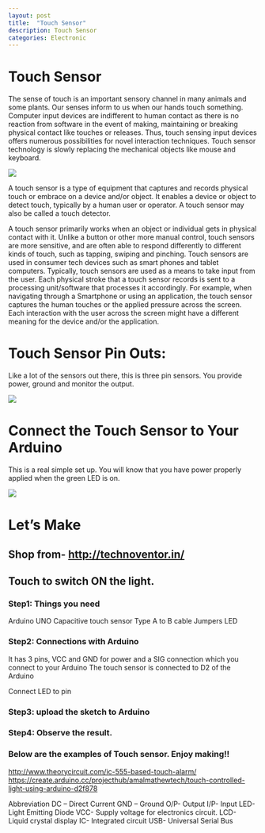 ```yaml
---
layout: post
title:  "Touch Sensor"
description: Touch Sensor
categories: Electronic
---
```



# Touch Sensor
The sense of touch is an important sensory channel in many animals and some plants. Our senses inform to us when our hands touch something. Computer input devices are indifferent to human contact as there is no reaction from software in the event of making, maintaining or breaking physical contact like touches or releases. Thus, touch sensing input devices offers numerous possibilities for novel interaction techniques. Touch sensor technology is slowly replacing the mechanical objects like mouse and keyboard.

![]({{site.baseurl}}/images/Electronic/13/01.jpg)
 
A touch sensor is a type of equipment that captures and records physical touch or embrace on a device and/or object. It enables a device or object to detect touch, typically by a human user or operator.
A touch sensor may also be called a touch detector.

A touch sensor primarily works when an object or individual gets in physical contact with it. Unlike a button or other more manual control, touch sensors are more sensitive, and are often able to respond differently to different kinds of touch, such as tapping, swiping and pinching. Touch sensors are used in consumer tech devices such as smart phones and tablet computers. Typically, touch sensors are used as a means to take input from the user. Each physical stroke that a touch sensor records is sent to a processing unit/software that processes it accordingly. For example, when navigating through a Smartphone or using an application, the touch sensor captures the human touches or the applied pressure across the screen. Each interaction with the user across the screen might have a different meaning for the device and/or the application.

 
# Touch Sensor Pin Outs:

Like a lot of the sensors out there, this is three pin sensors.  You provide power, ground and monitor the output.


![]({{site.baseurl}}/images/Electronic/13/02.jpg)


# Connect the Touch Sensor to Your Arduino

This is a real simple set up.  You will know that you have power properly applied when the green LED is on.

![]({{site.baseurl}}/images/Electronic/13/03.png)

# Let’s Make
## Shop from- http://technoventor.in/

## Touch to switch ON the light.
### Step1: Things you need
Arduino UNO
Capacitive touch sensor
Type A to B cable
Jumpers
LED

### Step2:  Connections with Arduino
It has 3 pins, VCC and GND for power and a SIG connection which you connect to your Arduino
The touch sensor is connected to D2 of the Arduino
 
Connect LED to pin 

### Step3: upload the sketch to Arduino
<script src="https://gist.github.com/saylitechno/6b0ceef71fdc20e173c6f01a2e799f30.js"></script>

 
 
 
 

### Step4: Observe the result.


### Below are the examples of Touch sensor. Enjoy making!!
 
http://www.theorycircuit.com/ic-555-based-touch-alarm/
https://create.arduino.cc/projecthub/amalmathewtech/touch-controlled-light-using-arduino-d2f878

Abbreviation
DC – Direct Current
GND – Ground 
O/P- Output
I/P- Input
LED- Light Emitting Diode
VCC-  Supply voltage for electronics circuit.
LCD- Liquid crystal display
IC- Integrated circuit
USB- Universal Serial Bus
